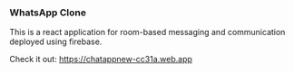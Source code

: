### WhatsApp Clone
This is a react application for room-based messaging and communication deployed using firebase.

Check it out:  https://chatappnew-cc31a.web.app 
